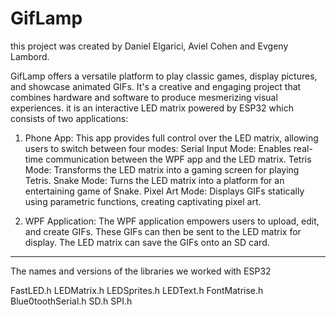 # GifLamp

this project was created by Daniel Elgarici, Aviel Cohen and Evgeny Lambord.

GifLamp offers a versatile platform to play classic games, display pictures, and showcase animated GIFs. It's a creative and engaging project that combines hardware and software to produce mesmerizing visual experiences.
it is an interactive LED matrix powered by ESP32 which consists of two applications:

1) Phone App: This app provides full control over the LED matrix, allowing users to switch between four modes:
    Serial Input Mode: Enables real-time communication between the WPF app and the LED matrix.
    Tetris Mode: Transforms the LED matrix into a gaming screen for playing Tetris.
    Snake Mode: Turns the LED matrix into a platform for an entertaining game of Snake.
    Pixel Art Mode: Displays GIFs statically using parametric functions, creating captivating pixel art.

2) WPF Application: The WPF application empowers users to upload, edit, and create GIFs. These GIFs can then be sent to the LED matrix for display. The LED matrix can save the GIFs onto an SD card.

______________________
The names and versions of the libraries we worked with ESP32

FastLED.h
LEDMatrix.h
LEDSprites.h
LEDText.h
FontMatrise.h
Blue0toothSerial.h
SD.h
SPI.h
